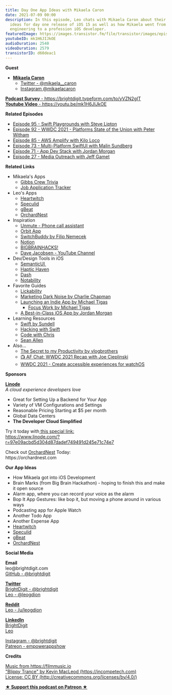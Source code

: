 ```yaml
---
title: Day One App Ideas with Mikaela Caron
date: 2021-07-09 00:00
description: In this episode, Leo chats with Mikaela Caron about their favorite app
  ideas for day one release of iOS 15 as well as how Mikaela went from manufacturing
  engineering to a profession iOS developer.
featuredImage: https://images.transistor.fm/file/transistor/images/episode/586323/full_1625500387-artwork.jpg
youtubeID: mk1H6JIJkOE
audioDuration: 2540
videoDuration: 2579
transistorID: d60deac1
---
```

<p><strong>Guest</strong></p><ul><li>
<a href="https://mikaelacaron.com/links"><strong>Mikaela Caron</strong></a><ul>
<li><a href="https://twitter.com/mikaela__caron%20">Twitter - @mikaela__caron</a></li>
<li>
<a href="https://Instagram.com/mikaelacaron%20">Instagram @mikaelacaron</a> </li>
</ul>
</li></ul><p><a href="https://brightdigit.typeform.com/to/yVZN2gIT"><strong>Podcast Survey</strong> - https://brightdigit.typeform.com/to/yVZN2gIT</a><br><a href="https://youtu.be/mk1H6JIJkOE"><strong>Youtube Video</strong> - https://youtu.be/mk1H6JIJkOE</a></p><p><b>Related Episodes</b></p><ul>
<li><a href="https://share.transistor.fm/s/fc820376">Episode 95 - Swift Playgrounds with Steve Lipton</a></li>
<li><a href="https://share.transistor.fm/s/ace13930">Episode 92 - WWDC 2021 - Platforms State of the Union with Peter Witham</a></li>
<li><a href="https://share.transistor.fm/s/9a225bb3">Episode 85 - AWS Amplify with Kilo Loco</a></li>
<li><a href="https://share.transistor.fm/s/0d12719b">Episode 73 - Multi-Platform SwiftUI with Malin Sundberg</a></li>
<li><a href="https://share.transistor.fm/s/021d08bc">Episode 71 - App Dev Stack with Jordan Morgan</a></li>
<li><a href="https://share.transistor.fm/s/b0bd852d">Episode 27 - Media Outreach with Jeff Gamet</a></li>
</ul><p><b>Related Links</b></p><ul>
<li>Mikaela's Apps<ul>
<li><a href="https://apps.apple.com/us/app/gibbs-crew-trivia/id1497442790">Gibbs Crew Trivia</a></li>
<li><a href="%20https://apps.apple.com/us/app/job-application-tracker/id1515625276%20">Job Application Tracker</a></li>
</ul>
</li>
<li>Leo's Apps<ul>
<li><a href="https://heartwitch.app/#/">Heartwitch</a></li>
<li><a href="https://apps.apple.com/us/app/speculid/id1438319700?mt=12&amp;ign-itsct=apps_box&amp;ign-itscg=30200">Speculid</a></li>
<li><a href="https://gbeat.com/#/">gBeat</a></li>
<li><a href="https://orchardnest.com">OrchardNest</a></li>
</ul>
</li>
<li>Inspiration<ul>
<li><a href="https://apps.apple.com/us/app/unmute-phone-call-assistant/id1562494315">Unmute - Phone call assistant</a></li>
<li><a href="https://timeinorbit.com">Orbit App</a></li>
<li><a href="https://apps.apple.com/app/switchbuddy/id1563251210">SwitchBuddy by Filip Nemecek</a></li>
<li><a href="https://www.notion.so">Notion</a></li>
<li><a href="https://bigbrainhacks.com">BIGBRAINHACKS!</a></li>
<li><a href="https://www.youtube.com/c/DaveJacobseniOS">Dave Jacobsen - YouTube Channel</a></li>
</ul>
</li>
<li>Dev/Design Tools in iOS<ul>
<li><a href="https://github.com/cocoacontrols/SemanticUI">SemanticUI </a></li>
<li><a href="https://apps.apple.com/gb/app/haptic-haven/id1523772947">Haptic Haven</a></li>
<li><a href="https://kapeli.com/dash">Dash</a></li>
<li><a href="https://apps.apple.com/us/app/notability/id360593530">Notability</a></li>
</ul>
</li>
<li>Favorite Guides<ul>
<li><a href="https://lickability.com">Lickability</a></li>
<li><a href="https://charliemchapman.com/posts/2019/9/27/marketing-dark-noise/">Marketing Dark Noise by Charlie Chapman</a></li>
<li>
<a href="https://heyimakeapps.com/launching-an-indie-app">Launching an Indie App by Michael Tigas</a><ul><li><a href="https://focusedwork.app">Focus Work by Michael Tigas</a></li></ul>
</li>
<li><a href="https://www.bestinclassiosapp.com">A Best-in-Class iOS App by Jordan Morgan</a></li>
</ul>
</li>
<li>Learning Resources<ul>
<li><a href="https://www.swiftbysundell.com">Swift by Sundell</a></li>
<li><a href="https://www.hackingwithswift.com">Hacking with Swift</a></li>
<li><a href="https://codewithchris.com">Code with Chris</a></li>
<li><a href="https://www.youtube.com/c/SeanAllen">Sean Allen</a></li>
</ul>
</li>
<li>Also...<ul>
<li><a href="https://www.youtube.com/watch?v=1LAhHDEtTD0">The Secret to my Productivity by vlogbrothers</a></li>
<li><a href="https://appfigures.com/resources/chats/joe-cieplinski-wwdc-2021-recap">📺 AF Chat: WWDC 2021 Recap with Joe Cieplinski</a></li>
<li><a href="https://developer.apple.com/videos/play/wwdc2021/10223/">WWDC 2021 - Create accessible experiences for watchOS</a></li>
</ul>
</li>
</ul><p><b>Sponsors</b></p><p><a href="https://www.linode.com/?r=97e09acbd5d304d87dadef749491d245e71c74e7"><strong>Linode</strong></a><br><em>A cloud experience developers love</em></p><ul>
<li>Great for Setting Up a Backend for Your App</li>
<li>Variety of VM Configurations and Settings</li>
<li>Reasonable Pricing Starting at $5 per month</li>
<li>Global Data Centers</li>
<li><strong>The Developer Cloud Simplified</strong></li>
</ul><p>Try it today with<a href="https://transistor.fm/?via=empowerapps"> </a><a href="https://www.linode.com/?r=97e09acbd5d304d87dadef749491d245e71c74e7">this special link:<br>https://www.linode.com/?r=97e09acbd5d304d87dadef749491d245e71c74e7</a></p><p>Check out <a href="https://orchardnest.com/">OrchardNest</a> Today:<br>https://orchardnest.com</p><p><b>Our App Ideas</b></p><ul>
<li>How Mikaela got into iOS Development</li>
<li>Brain Marks (from Big Brain Hackathon) - hoping to finish this and make it open source</li>
<li>Alarm app, where you can record your voice as the alarm</li>
<li>Bop It App Gestures: like bop it, but moving a phone around in various ways</li>
<li>Podcasting app for Apple Watch</li>
<li>Another Todo App</li>
<li>Another Expense App</li>
<li><a href="https://heartwitch.app/#/">Heartwitch</a></li>
<li><a href="https://apps.apple.com/us/app/speculid/id1438319700?mt=12&amp;ign-itsct=apps_box&amp;ign-itscg=30200">Speculid</a></li>
<li><a href="https://gbeat.com/#/">gBeat</a></li>
<li><a href="https://orchardnest.com">OrchardNest</a></li>
</ul><p><b>Social Media</b></p><p><strong>Email</strong><br>leo@brightdigit.com<br><a href="https://github.com/brightdigit">GitHub - @brightdigit</a></p><p><a href="https://twitter.com/brightdigit"><strong>Twitter </strong><br>BrightDigit - @brightdigit</a><br><a href="https://twitter.com/leogdion">Leo - @leogdion</a></p><p><a href="https://www.reddit.com/user/leogdion"><strong>Reddit</strong><br>Leo - /u/leogdion</a></p><p><a href="https://www.linkedin.com/company/bright-digit"><strong>LinkedIn</strong><br>BrightDigit</a><br><a href="https://www.linkedin.com/in/leogdion/">Leo</a></p><p><a href="https://www.instagram.com/brightdigit/">Instagram - @brightdigit</a><br><a href="https://www.patreon.com/empowerappsshow">Patreon - empowerappshow</a></p><p><b>Credits</b></p><p><a href="https://filmmusic.io/">Music from https://filmmusic.io</a><br><a href="https://incompetech.com/">"Blippy Trance" by Kevin MacLeod (https://incompetech.com)</a><br><a href="http://creativecommons.org/licenses/by/4.0/">License: CC BY (http://creativecommons.org/licenses/by/4.0/)</a></p><p><strong><a href="https://www.patreon.com/empowerappsshow" rel="payment" title="★ Support this podcast on Patreon ★">★ Support this podcast on Patreon ★</a></strong></p>
      